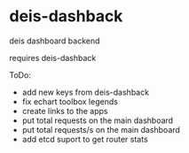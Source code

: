 # deis-dashback
deis dashboard backend

requires deis-dashback

ToDo:

 * add new keys from deis-dashback
 * fix echart toolbox legends
 * create links to the apps
 * put total requests on the main dashboard
 * put total requests/s on the main dashboard
 * add etcd suport to get router stats
 
